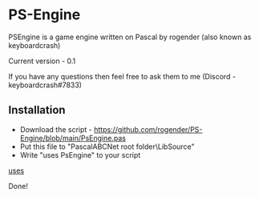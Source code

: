 # PS-Engine
PSEngine is a game engine written on Pascal by rogender (also known as keyboardcrash)

Current version - 0.1

If you have any questions then feel free to ask them to me (Discord - keyboardcrash#7833)

## Installation
- Download the script - https://github.com/rogender/PS-Engine/blob/main/PsEngine.pas
- Put this file to "PascalABCNet root folder\LibSource"
- Write "uses PsEngine" to your script

[uses](https://github.com/rogender/PS-Engine/blob/main/screenshots/uses.png)

Done!
